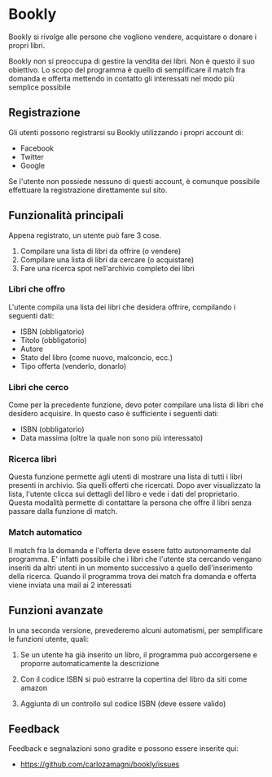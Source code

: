 Bookly
===
Bookly si rivolge alle persone che vogliono vendere,
acquistare o donare i propri libri.

Bookly non si preoccupa di gestire la vendita dei libri.
Non è questo il suo obiettivo.
Lo scopo del programma è quello di semplificare il
match fra domanda e offerta mettendo in contatto
gli interessati nel modo più semplice possibile


Registrazione
---
Gli utenti possono registrarsi su Bookly utilizzando i
propri account di:

* Facebook
* Twitter
* Google

Se l'utente non possiede nessuno di questi account, è
comunque possibile effettuare la registrazione direttamente
sul sito.

Funzionalità principali
---
Appena registrato, un utente può fare 3 cose.

1. Compilare una lista di libri da offrire (o vendere)
2. Compilare una lista di libri da cercare (o acquistare)
2. Fare una ricerca spot nell'archivio completo dei libri

### Libri che offro
L'utente compila una lista dei libri che desidera offrire,
compilando i seguenti dati:

* ISBN (obbligatorio)
* Titolo (obbligatorio)
* Autore
* Stato del libro (come nuovo, malconcio, ecc.)
* Tipo offerta (venderlo, donarlo)

### Libri che cerco
Come per la precedente funzione, devo poter compilare
una lista di libri che desidero acquisire.
In questo caso è sufficiente i seguenti dati:

* ISBN (obbligatorio)
* Data massima (oltre la quale non sono più interessato)
 
### Ricerca libri
Questa funzione permette agli utenti di mostrare
una lista di tutti i libri presenti in archivio.
Sia quelli offerti che ricercati.
Dopo aver visualizzato la lista, l'utente clicca sui
dettagli del libro e vede i dati del proprietario.
Questa modalità permette di contattare la persona che
offre il libri senza passare dalla funzione di match.

### Match automatico
Il match fra la domanda e l'offerta deve essere fatto
autonomamente dal programma.
E' infatti possibile che i libri che l'utente sta
cercando vengano inseriti da altri utenti in un momento
successivo a quello dell'inserimento della ricerca.
Quando il programma trova dei match fra domanda e
offerta viene inviata una mail ai 2 interessati


Funzioni avanzate
---
In una seconda versione, prevederemo alcuni automatismi,
per semplificare le funzioni utente, quali:

1. Se un utente ha già inserito un libro, il programma
può accorgersene e proporre automaticamente la descrizione

2. Con il codice ISBN si può estrarre la copertina del
libro da siti come amazon

3. Aggiunta di un controllo sul codice ISBN (deve essere valido)

Feedback
---
Feedback e segnalazioni sono gradite e possono essere
inserite qui: 

* https://github.com/carlozamagni/bookly/issues



